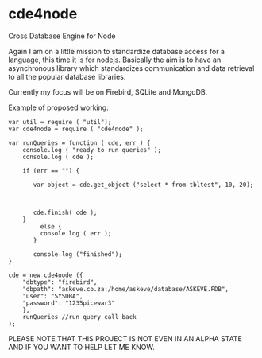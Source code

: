 cde4node
========

Cross Database Engine for Node

Again I am on a little mission to standardize database access for a language, this time it is for nodejs.
Basically the aim is to have an asynchronous library which standardizes communication and data retrieval to all the popular database libraries.

Currently my focus will be on Firebird, SQLite and MongoDB.

Example of proposed working:

    var util = require ( "util");
    var cde4node = require ( "cde4node" );
    
    var runQueries = function ( cde, err ) {
        console.log ( "ready to run queries" );
        console.log ( cde );
          
        if (err == "") {
        
           var object = cde.get_object ("select * from tbltest", 10, 20);
         
               
        
           cde.finish( cde );
        }
             else {
             console.log ( err );
           }
          
           console.log ("finished");
    }
    
    cde = new cde4node ({
        "dbtype": "firebird",
        "dbpath": "askeve.co.za:/home/askeve/database/ASKEVE.FDB",
        "user": "SYSDBA",
        "password": "1235picewar3"
        },
        runQueries //run query call back
    );

PLEASE NOTE THAT THIS PROJECT IS NOT EVEN IN AN ALPHA STATE AND IF YOU WANT TO HELP LET ME KNOW.

